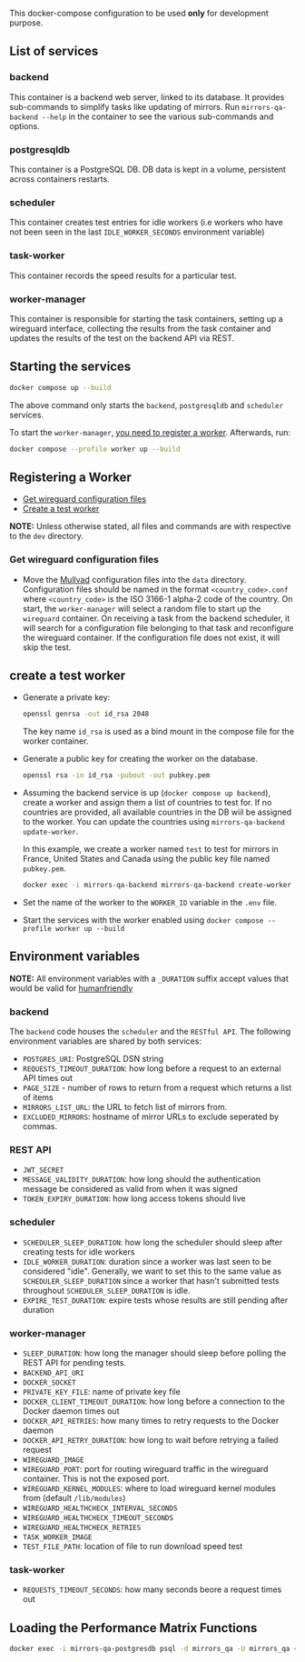 This docker-compose configuration to be used **only** for development purpose.

## List of services

### backend

This container is a backend web server, linked to its database.
It provides sub-commands to simplify tasks like updating of mirrors.
Run `mirrors-qa-backend --help` in the container to see the various sub-commands and options.

### postgresqldb

This container is a PostgreSQL DB. DB data is kept in a volume, persistent across containers restarts.

### scheduler

This container creates test entries for idle workers (i.e workers who have not been seen in the last `IDLE_WORKER_SECONDS` environment variable)

### task-worker

This container records the speed results for a particular test.

### worker-manager

This container is responsible for starting the task containers, setting up a wireguard interface, collecting the results from the task container and updates the results of the test on the backend API via REST.

## Starting the services

```sh
docker compose up --build
```

The above command only starts the `backend`, `postgresqldb` and `scheduler`
services.

To start the `worker-manager`, [you need to register a worker](#registering-a-worker). Afterwards, run:

```sh
docker compose --profile worker up --build
```

## Registering a Worker

- [Get wireguard configuration files](#get-wireguard-configuration-files)
- [Create a test worker](#create-a-test-worker)

**NOTE:** Unless otherwise stated, all files and commands are with respective to the `dev` directory.

### Get wireguard configuration files

- Move the [Mullvad](https://mullvad.net/) configuration files into the `data` directory.
  Configuration files should be named in the format `<country_code>.conf` where
  `<country_code>` is the ISO 3166-1 alpha-2 code of the country.
  On start, the `worker-manager` will select a random file to start up the `wireguard` container.
  On receiving a task from the backend scheduler, it will search for a configuration file belonging to that task and reconfigure the wireguard container.
  If the configuration file does not exist, it will skip the test.

## create a test worker

- Generate a private key:

  ```sh
  openssl genrsa -out id_rsa 2048
  ```

  The key name `id_rsa` is used as a bind mount in the compose file for the worker container.

- Generate a public key for creating the worker on the database.

  ```sh
  openssl rsa -in id_rsa -pubout -out pubkey.pem
  ```

- Assuming the backend service is up (`docker compose up backend`), create a worker and assign them a list of countries to test for.
  If no countries are provided, all available countries in the DB wiil be assigned to the worker. You can update the countries using `mirrors-qa-backend update-worker`.

  In this example, we create a worker named `test` to test for mirrors in France, United States and Canada using the public key file
  named `pubkey.pem`.

  ```sh
  docker exec -i mirrors-qa-backend mirrors-qa-backend create-worker --countries=us,fr,ca test < ./pubkey.pem
  ```

- Set the name of the worker to the `WORKER_ID` variable in the `.env` file.

- Start the services with the worker enabled using `docker compose --profile worker up --build`

## Environment variables

**NOTE:** All environment variables with a `_DURATION` suffix accept values that would be valid for [humanfriendly](https://humanfriendly.readthedocs.io/en/latest/api.html#humanfriendly.parse_timespan)

### backend

The `backend` code houses the `scheduler` and the `RESTful API`. The following environment variables are shared by both services:

- `POSTGRES_URI`: PostgreSQL DSN string
- `REQUESTS_TIMEOUT_DURATION`: how long before a request to an external API times out
- `PAGE_SIZE` - number of rows to return from a request which returns a list of items
- `MIRRORS_LIST_URL`: the URL to fetch list of mirrors from.
- `EXCLUDED_MIRRORS`: hostname of mirror URLs to exclude seperated by commas.

### REST API

- `JWT_SECRET`
- `MESSAGE_VALIDITY_DURATION`: how long should the authentication message be considered as valid from when it was signed
- `TOKEN_EXPIRY_DURATION`: how long access tokens should live

### scheduler

- `SCHEDULER_SLEEP_DURATION`: how long the scheduler should sleep after creating tests for idle workers
- `IDLE_WORKER_DURATION`: duration since a worker was last seen to be considered "idle". Generally,
  we want to set this to the same value as `SCHEDULER_SLEEP_DURATION` since a worker that hasn't
  submitted tests throughout `SCHEDULER_SLEEP_DURATION` is idle.
- `EXPIRE_TEST_DURATION`: expire tests whose results are still pending after duration

### worker-manager

- `SLEEP_DURATION`: how long the manager should sleep before polling the REST API for pending tests.
- `BACKEND_API_URI`
- `DOCKER_SOCKET`
- `PRIVATE_KEY_FILE`: name of private key file
- `DOCKER_CLIENT_TIMEOUT_DURATION`: how long before a connection to the Docker daemon times out
- `DOCKER_API_RETRIES`: how many times to retry requests to the Docker daemon
- `DOCKER_API_RETRY_DURATION`: how long to wait before retrying a failed request
- `WIREGUARD_IMAGE`
- `WIREGUARD_PORT`: port for routing wireguard traffic in the wireguard container. This is not the exposed port.
- `WIREGUARD_KERNEL_MODULES`: where to load wireguard kernel modules from (default `/lib/modules`)
- `WIREGUARD_HEALTHCHECK_INTERVAL_SECONDS`
- `WIREGUARD_HEALTHCHECK_TIMEOUT_SECONDS`
- `WIREGUARD_HEALTHCHECK_RETRIES`
- `TASK_WORKER_IMAGE`
- `TEST_FILE_PATH`: location of file to run download speed test

### task-worker

- `REQUESTS_TIMEOUT_SECONDS`: how many seconds beore a request times out

## Loading the Performance Matrix Functions

```sh
docker exec -i mirrors-qa-postgresdb psql -d mirrors_qa -U mirrors_qa < performance_matrix.sql
```
